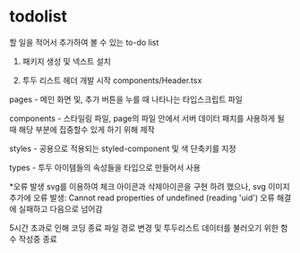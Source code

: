 # todolist

할 일을 적어서 추가하여 볼 수 있는 to-do list

1. 패키지 생성 및 넥스트 설치

2. 투두 리스트 헤더 개발 시작 components/Header.tsx

pages - 메인 화면 및, 추가 버튼을 누를 때 나타나는 타입스크립트 파일

components - 스타일링 파일, page의 파일 안에서 서버 데이터 패치를 사용하게 될 때 해당 부분에 집중할수 있게 하기 위해 제작

styles - 공용으로 적용되는 styled-component 및 색 단축키를 지정

types - 투두 아이템들의 속성들을 타입으로 만들어서 사용


*오류 발생 
svg를 이용하여 체크 아이콘과 삭제아이콘을 구현 하려 했으나, svg 이미지 추가에 오류 발생: Cannot read properties of undefined (reading 'uid')
오류 해결에 실패하고 다음으로 넘어감

5시간 초과로 인해 코딩 종료
파일 경로 변경 및 투두리스트 데이터를 불러오기 위한 함수 작성중 종료
